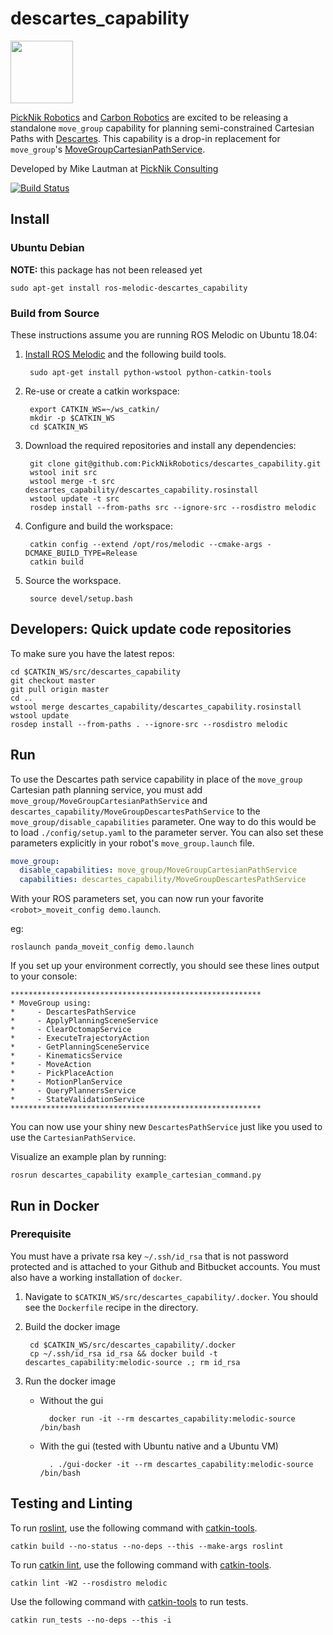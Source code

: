 # descartes_capability

<img src="https://picknik.ai/assets/images/logo.jpg" width="100">

[PickNik Robotics](http://picknik.ai/) and [Carbon Robotics](https://carbon.ai/) are excited to be releasing a standalone ``move_group`` capability for planning semi-constrained Cartesian Paths with [Descartes](https://github.com/ros-industrial-consortium/descartes). This capability is a drop-in replacement for ``move_group``'s [MoveGroupCartesianPathService](https://github.com/ros-planning/moveit/blob/master/moveit_ros/move_group/src/default_capabilities/cartesian_path_service_capability.h).

Developed by Mike Lautman at [PickNik Consulting](http://picknik.ai/)

[![Build Status](https://travis-ci.com/PickNikRobotics/descartes_capability.svg?token=o9hPQnr2kShM9ckDs6J8&branch=master)](https://travis-ci.com/PickNikRobotics/descartes_capability)

## Install

### Ubuntu Debian

**NOTE:** this package has not been released yet

    sudo apt-get install ros-melodic-descartes_capability

### Build from Source

These instructions assume you are running ROS Melodic on Ubuntu 18.04:

1. [Install ROS Melodic](http://wiki.ros.org/melodic/Installation/Ubuntu) and the following build tools.

        sudo apt-get install python-wstool python-catkin-tools

1. Re-use or create a catkin workspace:

        export CATKIN_WS=~/ws_catkin/
        mkdir -p $CATKIN_WS
        cd $CATKIN_WS

1. Download the required repositories and install any dependencies:

        git clone git@github.com:PickNikRobotics/descartes_capability.git
        wstool init src
        wstool merge -t src descartes_capability/descartes_capability.rosinstall
        wstool update -t src
        rosdep install --from-paths src --ignore-src --rosdistro melodic

1. Configure and build the workspace:

        catkin config --extend /opt/ros/melodic --cmake-args -DCMAKE_BUILD_TYPE=Release
        catkin build

1. Source the workspace.

        source devel/setup.bash

## Developers: Quick update code repositories

To make sure you have the latest repos:

    cd $CATKIN_WS/src/descartes_capability
    git checkout master
    git pull origin master
    cd ..
    wstool merge descartes_capability/descartes_capability.rosinstall
    wstool update
    rosdep install --from-paths . --ignore-src --rosdistro melodic

## Run

To use the Descartes path service capability in place of the ``move_group`` Cartesian path planning service, you must add ``move_group/MoveGroupCartesianPathService`` and ``descartes_capability/MoveGroupDescartesPathService`` to the ``move_group/disable_capabilities`` parameter. One way to do this would be to load ``./config/setup.yaml`` to the parameter server. You can also set these parameters explicitly in your robot's ``move_group.launch`` file.

```yaml
move_group:
  disable_capabilities: move_group/MoveGroupCartesianPathService
  capabilities: descartes_capability/MoveGroupDescartesPathService
```

With your ROS parameters set, you can now run your favorite `<robot>_moveit_config demo.launch`.

eg:

    roslaunch panda_moveit_config demo.launch

If you set up your environment correctly, you should see these lines output to your console:

```
********************************************************
* MoveGroup using:
*     - DescartesPathService
*     - ApplyPlanningSceneService
*     - ClearOctomapService
*     - ExecuteTrajectoryAction
*     - GetPlanningSceneService
*     - KinematicsService
*     - MoveAction
*     - PickPlaceAction
*     - MotionPlanService
*     - QueryPlannersService
*     - StateValidationService
********************************************************
```

You can now use your shiny new `DescartesPathService` just like you used to use the `CartesianPathService`.

Visualize an example plan by running:

    rosrun descartes_capability example_cartesian_command.py

## Run in Docker

### Prerequisite

You must have a private rsa key `~/.ssh/id_rsa` that is not password protected and is attached to your Github and Bitbucket accounts. You must also have a working installation of `docker`.

1. Navigate to `$CATKIN_WS/src/descartes_capability/.docker`. You should see the `Dockerfile` recipe in the directory.

1. Build the docker image

        cd $CATKIN_WS/src/descartes_capability/.docker
        cp ~/.ssh/id_rsa id_rsa && docker build -t descartes_capability:melodic-source .; rm id_rsa

1. Run the docker image

    * Without the gui

            docker run -it --rm descartes_capability:melodic-source /bin/bash

    * With the gui (tested with Ubuntu native and a Ubuntu VM)

            . ./gui-docker -it --rm descartes_capability:melodic-source /bin/bash

## Testing and Linting

To run [roslint](http://wiki.ros.org/roslint), use the following command with [catkin-tools](https://catkin-tools.readthedocs.org/).

    catkin build --no-status --no-deps --this --make-args roslint

To run [catkin lint](https://pypi.python.org/pypi/catkin_lint), use the following command with [catkin-tools](https://catkin-tools.readthedocs.org/).

    catkin lint -W2 --rosdistro melodic

Use the following command with [catkin-tools](https://catkin-tools.readthedocs.org/) to run tests.

    catkin run_tests --no-deps --this -i
